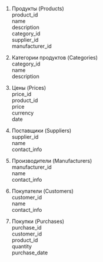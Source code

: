 1. Продукты (Products)  
product_id  
name  
description  
category_id  
supplier_id  
manufacturer_id  

2. Категории продуктов (Categories)  
category_id  
name  
description  

3. Цены (Prices)  
price_id  
product_id  
price  
currency  
date  

4. Поставщики (Suppliers)  
supplier_id  
name  
contact_info  

5. Производители (Manufacturers)  
manufacturer_id  
name  
contact_info  

6. Покупатели (Customers)  
customer_id  
name  
contact_info  

7. Покупки (Purchases)  
purchase_id  
customer_id  
product_id  
quantity  
purchase_date
